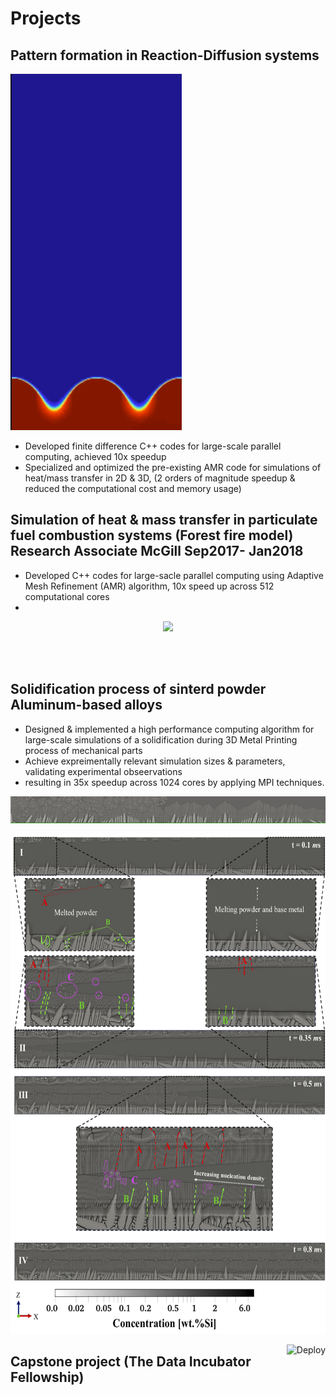 <h1>Projects</h1>

<h2>Pattern formation in Reaction-Diffusion systems</h2>

<p align="left">
  <img src="./comb_seaweeds.gif">
</p>

<ul>
  <li>Developed finite difference C++ codes for large-scale parallel computing, achieved 10x speedup</li>
  <li>Specialized and optimized the pre-existing AMR code for simulations of heat/mass transfer in 2D &
     3D, (2 orders of magnitude speedup & reduced the computational cost and memory usage)
</li>
</ul>


<h2>Simulation of heat & mass transfer in particulate fuel combustion systems (Forest fire model) Research Associate McGill Sep2017- Jan2018</h2>
<ul>
 <li>Developed C++ codes for large-sacle parallel computing using Adaptive Mesh Refinement (AMR) algorithm, 10x speed up across 512 computational cores</li>
 <li></li>
</ul>
<!--![ Alt text](stock_combust_anim.gif) [](stock_combust_anim.gif)-->

<p align="center">
<img src="stock_combust_anim.gif">
</p>

<br><br>

<h2>Solidification process of sinterd powder Aluminum-based alloys</h2>
<ul>
   <li>Designed & implemented a high performance computing algorithm for large-scale simulations of a solidification during 3D Metal Printing process of mechanical parts</li>
 <li>Achieve expreimentally relevant simulation sizes & parameters, validating experimental obseervations </li>
   <li>resulting in 35x speedup across 1024 cores by applying MPI techniques.</li>
</ul>

<!--![ Alt text](Solidifcation.gif) [](Solidifcation.gif)-->

<p align="center">
<img src="Solidifcation.gif">
</p>

<p align="center">
  <img src="./cover_photo.png" width="600" height="800"/>
  <!--<img src="./cover_photo.png"/>-->
</p>

<a href="https://heroku.com/deploy">
  <img  align="right"  src="https://www.herokucdn.com/deploy/button.svg" alt="Deploy">
</a>


<h2>Capstone project (The Data Incubator Fellowship)</h2>
